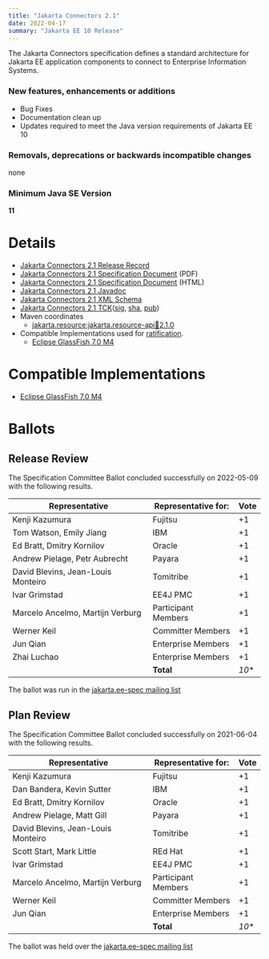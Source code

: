 ```yaml
---
title: "Jakarta Connectors 2.1"
date: 2022-04-17
summary: "Jakarta EE 10 Release"
---
```

The Jakarta Connectors specification defines a standard architecture for Jakarta EE application components to connect to Enterprise Information Systems.

### New features, enhancements or additions
* Bug Fixes
* Documentation clean up
* Updates required to meet the Java version requirements of Jakarta EE 10

### Removals, deprecations or backwards incompatible changes
none

### Minimum Java SE Version
**11**

# Details

* [Jakarta Connectors 2.1 Release Record](https://projects.eclipse.org/projects/ee4j.jca/releases/2.1.0)
* [Jakarta Connectors 2.1 Specification Document](./jakarta-connectors-spec-2.1.pdf) (PDF)
* [Jakarta Connectors 2.1 Specification Document](./jakarta-connectors-spec-2.1.html) (HTML)
* [Jakarta Connectors 2.1 Javadoc](./apidocs)
* [Jakarta Connectors 2.1 XML Schema](https://jakarta.ee/xml/ns/jakartaee/connector_2_1.xsd)
* [Jakarta Connectors 2.1 TCK](https://download.eclipse.org/jakartaee/connectors/2.1/jakarta-connectors-tck-2.1.0.zip)([sig](https://download.eclipse.org/jakartaee/connectors/2.1/jakarta-connectors-tck-2.1.0.zip.sig),  [sha](https://download.eclipse.org/jakartaee/connectors/2.1/jakarta-connectors-tck-2.1.0.zip.sha256),  [pub](https://jakarta.ee/specifications/jakartaee-spec-committee.pub))
* Maven coordinates
  * [jakarta.resource:jakarta.resource-api:jar:2.1.0](https://search.maven.org/artifact/jakarta.resource/jakarta.resource-api/2.1.0/jar)
* Compatible Implementations used for [ratification](https://www.eclipse.org/projects/efsp/?version=1.2#efsp-ratification).
  * [Eclipse GlassFish 7.0 M4](https://repo1.maven.org/maven2/org/glassfish/main/distributions/glassfish/7.0.0-M4/glassfish-7.0.0-M4.zip)

# Compatible Implementations
  * [Eclipse GlassFish 7.0 M4](https://repo1.maven.org/maven2/org/glassfish/main/distributions/glassfish/7.0.0-M4/glassfish-7.0.0-M4.zip)

# Ballots

## Release Review

The Specification Committee Ballot concluded successfully on 2022-05-09 with the following results.

| Representative                                 | Representative for: | Vote    |
|------------------------------------------------|---------------------|---------|
| Kenji Kazumura                                 | Fujitsu             |    +1   |
| Tom Watson, Emily Jiang                        | IBM                 |    +1   |
| Ed Bratt, Dmitry Kornilov                      | Oracle              |    +1   |
| Andrew Pielage, Petr Aubrecht                  | Payara              |    +1   |
| David Blevins, Jean-Louis Monteiro             | Tomitribe           |    +1   |
| Ivar Grimstad                                  | EE4J PMC            |    +1   |
| Marcelo Ancelmo, Martijn Verburg               | Participant Members |    +1   |
| Werner Keil                                    | Committer Members   |    +1   |
| Jun Qian                                       | Enterprise Members  |    +1   |
| Zhai Luchao                                    | Enterprise Members  |    +1   |
|                                                | **Total**           |  *10**  |

The ballot was run in the [jakarta.ee-spec mailing list](https://www.eclipse.org/lists/jakarta.ee-spec/msg02415.html)

## Plan Review

The Specification Committee Ballot concluded successfully on 2021-06-04 with the following results.

| Representative                                 | Representative for: | Vote    |
|------------------------------------------------|---------------------|---------|
| Kenji Kazumura                                 | Fujitsu             |    +1   |
| Dan Bandera, Kevin Sutter                      | IBM                 |    +1   |
| Ed Bratt, Dmitry Kornilov                      | Oracle              |    +1   |
| Andrew Pielage, Matt Gill                      | Payara              |    +1   |
| David Blevins, Jean-Louis Monteiro             | Tomitribe           |    +1   |
| Scott Start, Mark Little                       | REd Hat             |    +1   |
| Ivar Grimstad                                  | EE4J PMC            |    +1   |
| Marcelo Ancelmo, Martijn Verburg               | Participant Members |    +1   |
| Werner Keil                                    | Committer Members   |    +1   |
| Jun Qian                                       | Enterprise Members  |    +1   |
|                                                | **Total**           |  *10**  |

The ballot was held over the [jakarta.ee-spec mailing list](https://www.eclipse.org/lists/jakarta.ee-spec/msg01820.html)
